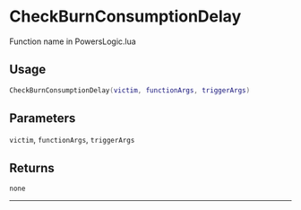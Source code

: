 # CheckBurnConsumptionDelay
Function name in PowersLogic.lua
## Usage
```lua
CheckBurnConsumptionDelay(victim, functionArgs, triggerArgs)
```
## Parameters
`victim`, `functionArgs`, `triggerArgs`
## Returns
`none`

---